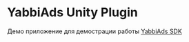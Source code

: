 # YabbiAds Unity Plugin

Демо приложение для демострации работы [YabbiAds SDK](https://github.com/YabbiSDKTeam/yabbiads-plugin-unity)